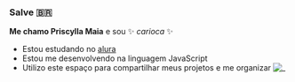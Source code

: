 ### Salve 🇧🇷

**Me chamo Priscylla Maia** e sou  ✨ _carioca_ ✨ 

- Estou estudando no [alura ](https://.alura.com.br)
- Estou me desenvolvendo na linguagem JavaScript
- Utilizo este espaço para compartilhar meus projetos e me organizar
  ![_](https://tenor.com/YwWg.gif)


###
